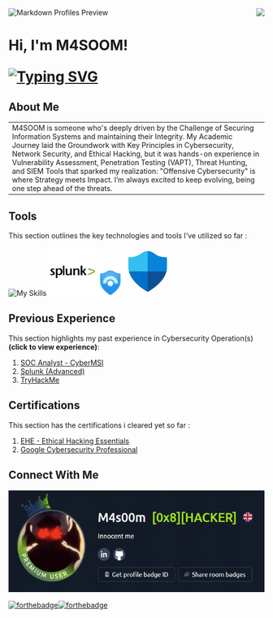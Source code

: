 ![Markdown Profiles Preview](https://i.postimg.cc/4yKy9w79/Linkedin-Banner-1.png)
<a href="https://github.com/L1QU3D/github-profile-views-counter"><img src="https://komarev.com/ghpvc/?username=M4SOOM" align="right"></a>
<h1>Hi, I'm M4SOOM!
   
[![Typing SVG](https://readme-typing-svg.herokuapp.com?font=courier+new&color=0BF700&lines=Cybersecurity+Professional)](https://git.io/typing-svg)
## About Me
<table>
<tr>
<td>
  M4SOOM is someone who's deeply driven by the Challenge of Securing Information Systems and maintaining their Integrity. My Academic Journey laid the Groundwork with Key Principles in Cybersecurity, Network Security, and Ethical Hacking, but it was hands-on experience in Vulnerability Assessment, Penetration Testing (VAPT), Threat Hunting, and SIEM Tools that sparked my realization: "Offensive Cybersecurity" is where Strategy meets Impact. I’m always excited to keep evolving, being one step ahead of the threats.
</td>
</tr>
</table>

## Tools

This section outlines the key technologies and tools I’ve utilized so far :

![My Skills](https://go-skill-icons.vercel.app/api/icons?i=gcp,azure,kali,linux,ubuntu,powershell,vmwareworkstation,jira,visualstudio&theme=light)   ![Dashboard Icon](https://github.com/M4SOOM/MyExperience/blob/main/Icons/splunk.svg)<img src="https://github.com/MasoomEXE/Test1/blob/main/Azure-Sentinel.svg" alt="Dashboard Icon" width="51" height="51"><img src="https://github.com/M4SOOM/MyExperience/blob/main/Icons/XDR-icon.svg">

## Previous Experience

This section highlights my past experience in Cybersecurity Operation(s) **(click to view experience)**:

1. [SOC Analyst - CyberMSI](https://github.com/M4SOOM/MyExperience/blob/main/CyberMSI.md)
2. [Splunk (Advanced)](https://github.com/M4SOOM)
3. [TryHackMe](https://github.com/M4SOOM) 

## Certifications

This section has the certifications i cleared yet so far :

1. [EHE - Ethical Hacking Essentials](https://github.com/M4SOOM/MyExperience/blob/main/CyberMSI.md)
2. [Google Cybersecurity Professional](https://github.com/M4SOOM) 


## Connect With Me

<a href="https://tryhackme.com/r/p/M4s00m" target="_blank">
  <img src="https://github.com/MasoomEXE/Experience/blob/main/THM.gif" width="550" height="200" alt="TryHackMe Icon">
</a>


</br>

[![forthebadge](https://forthebadge.com/images/badges/you-didnt-ask-for-this.png)](http://forthebadge.com)[![forthebadge](https://forthebadge.com/images/badges/i-fucking-hate-java.svg)](https://forthebadge.com)
